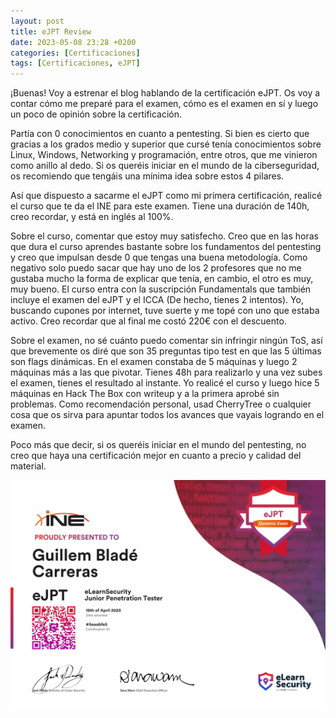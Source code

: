 ```yaml
---
layout: post
title: eJPT Review
date: 2023-05-08 23:28 +0200
categories: [Certificaciones]
tags: [Certificaciones, eJPT]
---
```


¡Buenas! Voy a estrenar el blog hablando de la certificación eJPT. Os voy a contar cómo me preparé para el examen, cómo es el examen en sí y luego un poco de opinión sobre la certificación.

Partía con 0 conocimientos en cuanto a pentesting. Si bien es cierto que gracias a los grados medio y superior que cursé tenía conocimientos sobre Linux, Windows, Networking y programación, entre otros, que me vinieron como anillo al dedo. Si os queréis iniciar en el mundo de la ciberseguridad, os recomiendo que tengáis una mínima idea sobre estos 4 pilares.

Así que dispuesto a sacarme el eJPT como mi primera certificación, realicé el curso que te da el INE para este examen. Tiene una duración de 140h, creo recordar, y está en inglés al 100%.

Sobre el curso, comentar que estoy muy satisfecho. Creo que en las horas que dura el curso aprendes bastante sobre los fundamentos del pentesting y creo que impulsan desde 0 que tengas una buena metodología. Como negativo solo puedo sacar que hay uno de los 2 profesores que no me gustaba mucho la forma de explicar que tenía, en cambio, el otro es muy, muy bueno. El curso entra con la suscripción Fundamentals que también incluye el examen del eJPT y el ICCA (De hecho, tienes 2 intentos). Yo, buscando cupones por internet, tuve suerte y me topé con uno que estaba activo. Creo recordar que al final me costó 220€ con el descuento.

Sobre el examen, no sé cuánto puedo comentar sin infringir ningún ToS, así que brevemente os diré que son 35 preguntas tipo test en que las 5 últimas son flags dinámicas. En el examen constaba de 5 máquinas y luego 2 máquinas más a las que pivotar. Tienes 48h para realizarlo y una vez subes el examen, tienes el resultado al instante. Yo realicé el curso y luego hice 5 máquinas en Hack The Box con writeup y a la primera aprobé sin problemas. Como recomendación personal, usad CherryTree o cualquier cosa que os sirva para apuntar todos los avances que vayais logrando en el examen.

Poco más que decir, si os queréis iniciar en el mundo del pentesting, no creo que haya una certificación mejor en cuanto a precio y calidad del material.

![eJPT](\assets\img\certs\ejpt.jpg)